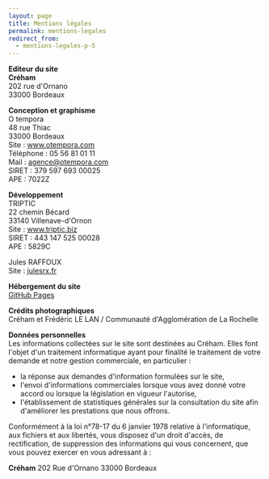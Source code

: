 ```yaml
---
layout: page
title: Mentions légales
permalink: mentions-legales
redirect_from:
  - mentions-legales-p-5
---
```


<b>Editeur du site</b>  
__Créham__  
202 rue d'Ornano  
33000 Bordeaux  

<b>Conception et graphisme</b>  
O tempora  
48 rue Thiac  
33000 Bordeaux  
Site : <a href="http://www.otempora.com" target="_blank">www.otempora.com</a>  
Téléphone : 05 56 81 01 11  
Mail : [agence@otempora.com](mailto:agence@otempora.com)  
SIRET : 379 597 693 00025  
APE : 7022Z

<b>Développement</b>  
TRIPTIC  
22 chemin Bécard  
33140 Villenave-d'Ornon  
Site : <a href="http://www.triptic.biz" target="_blank">www.triptic.biz</a>  
SIRET : 443 147 525 00028  
APE : 5829C

Jules RAFFOUX  
Site : <a href="https://julesrx.fr" target="_blank">julesrx.fr</a>

<b>Hébergement du site</b>  
<a href="https://pages.github.com" target="_blank">GitHub Pages</a>

<b>Crédits photographiques</b>  
Créham et Frédéric LE LAN / Communauté d'Agglomération de La Rochelle

<b>Données personnelles</b>  
Les informations collectées sur le site sont destinées au Créham. Elles font l'objet d'un traitement informatique ayant pour finalité le traitement de votre demande et notre gestion commerciale, en particulier :  
- la réponse aux demandes d'information formulées sur le site,
- l'envoi d'informations commerciales lorsque vous avez donné votre accord ou lorsque la législation en vigueur l'autorise,
- l'établissement de statistiques générales sur la consultation du site afin d'améliorer les prestations que nous offrons.
 
Conformément à la loi n°78-17 du 6 janvier 1978 relative à l'informatique, aux fichiers et aux libertés, vous disposez d'un droit d'accès, de rectification, de suppression des informations qui vous concernent, que vous pouvez exercer en vous adressant à :

__Créham__ 202 Rue d'Ornano 33000 Bordeaux
